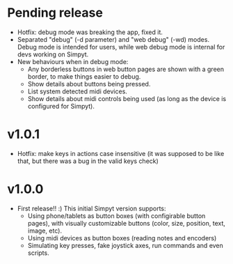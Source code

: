 # Pending release

- Hotfix: debug mode was breaking the app, fixed it.
- Separated "debug" (-d parameter) and "web debug" (-wd) modes. Debug mode is intended for users, while web debug mode is internal for devs working on Simpyt.
- New behaviours when in debug mode:
    - Any borderless buttons in web button pages are shown with a green border, to make things easier to debug.
    - Show details about buttons being pressed.
    - List system detected midi devices.
    - Show details about midi controls being used (as long as the device is configured for Simpyt).

# v1.0.1

- Hotfix: make keys in actions case insensitive (it was supposed to be like that, but there was a bug in the valid keys check)

# v1.0.0

- First release!! :) This initial Simpyt version supports:
    - Using phone/tablets as button boxes (with configirable button pages), with visually customizable buttons (color, size, position, text, image, etc).
    - Using midi devices as button boxes (reading notes and encoders)
    - Simulating key presses, fake joystick axes, run commands and even scripts.
